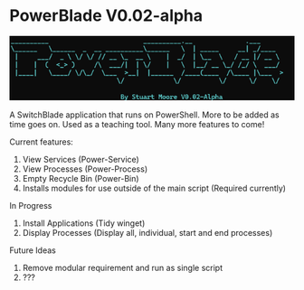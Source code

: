 # PowerBlade V0.02-alpha

![PowerBlade!](images/PB1.png)

A SwitchBlade application that runs on PowerShell. More to be added as time goes on. Used as a teaching tool. Many more features to come!



Current features: 
1. View Services (Power-Service)
2. View Processes (Power-Process)
3. Empty Recycle Bin (Power-Bin)
4. Installs modules for use outside of the main script (Required currently)

In Progress


1. Install Applications (Tidy winget)
2. Display Processes (Display all, individual, start and end processes)

Future Ideas

1. Remove modular requirement and run as single script
2. ???